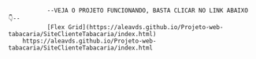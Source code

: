                --VEJA O PROJETO FUNCIONANDO, BASTA CLICAR NO LINK ABAIXO 👇--
               [Flex Grid](https://aleavds.github.io/Projeto-web-tabacaria/SiteClienteTabacaria/index.html)
        https://aleavds.github.io/Projeto-web-tabacaria/SiteClienteTabacaria/index.html
